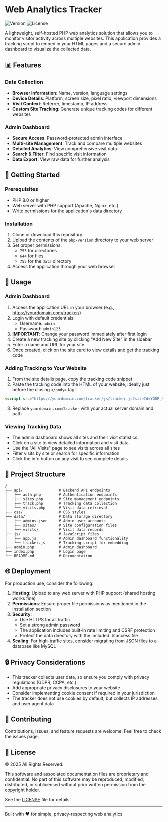 # Web Analytics Tracker

![Version](https://img.shields.io/badge/version-1.1.0-blue)
![License](https://img.shields.io/badge/license-Proprietary-red)

A lightweight, self-hosted PHP web analytics solution that allows you to monitor visitor activity across multiple websites. This application provides a tracking script to embed in your HTML pages and a secure admin dashboard to visualize the collected data.

## 📊 Features

### Data Collection
- **Browser Information**: Name, version, language settings
- **Device Details**: Platform, screen size, pixel ratio, viewport dimensions
- **Visit Context**: Referrer, timestamp, IP address
- **Custom Site Tracking**: Generate unique tracking codes for different websites

### Admin Dashboard
- **Secure Access**: Password-protected admin interface
- **Multi-site Management**: Track and compare multiple websites
- **Detailed Analytics**: View comprehensive visit data
- **Search & Filter**: Find specific visit information
- **Data Export**: View raw data for further analysis

## 🚀 Getting Started

### Prerequisites
- PHP 8.0 or higher
- Web server with PHP support (Apache, Nginx, etc.)
- Write permissions for the application's data directory

### Installation

1. Clone or download this repository
2. Upload the contents of the `php-version` directory to your web server
3. Set proper permissions:
   - `755` for directories
   - `644` for files
   - `755` for the `data` directory
4. Access the application through your web browser

## 📝 Usage

### Admin Dashboard

1. Access the application URL in your browser (e.g., https://yourdomain.com/tracker/)
2. Login with default credentials:
   - Username: `admin`
   - Password: `admin123`
3. **IMPORTANT**: Change your password immediately after first login
4. Create a new tracking site by clicking "Add New Site" in the sidebar
5. Enter a name and URL for your site
6. Once created, click on the site card to view details and get the tracking code

### Adding Tracking to Your Website

1. From the site details page, copy the tracking code snippet
2. Paste the tracking code into the HTML of your website, ideally just before the closing `</body>` tag:

```html
<script src="https://yourdomain.com/tracker/js/tracker.js?siteId=YOUR_SITE_ID"></script>
```

3. Replace `yourdomain.com/tracker` with your actual server domain and path

### Viewing Tracking Data

- The admin dashboard shows all sites and their visit statistics
- Click on a site to view detailed information and visit data
- Use the "All Visits" page to see visits across all sites
- Filter visits by site or search for specific information
- Click the info button on any visit to see complete details

## 🔧 Project Structure

```
/
├── api/                # Backend API endpoints
│   ├── auth.php        # Authentication endpoints
│   ├── sites.php       # Site management endpoints
│   ├── track.php       # Tracking data collection
│   └── visits.php      # Visit data retrieval
├── css/                # CSS styles
├── data/               # Data storage directory
│   ├── admins.json     # Admin user accounts
│   ├── sites/          # Site configuration files
│   └── visits/         # Visit data records
├── js/                 # JavaScript files
│   ├── app.js          # Admin dashboard functionality
│   └── tracker.js      # Tracking script for embedding
├── admin.php           # Admin dashboard
├── index.php           # Login page
└── README.md           # Documentation
```

## 🌐 Deployment

For production use, consider the following:

1. **Hosting**: Upload to any web server with PHP support (shared hosting works fine)
2. **Permissions**: Ensure proper file permissions as mentioned in the installation section
3. **Security**: 
   - Use HTTPS for all traffic
   - Set a strong admin password
   - The application includes built-in rate limiting and CSRF protection
   - Protect the data directory with the included .htaccess file
4. **Scaling**: For high-traffic sites, consider migrating from JSON files to a database like MySQL

## 🔒 Privacy Considerations

- This tracker collects user data, so ensure you comply with privacy regulations (GDPR, CCPA, etc.)
- Add appropriate privacy disclosures to your website
- Consider implementing cookie consent if required in your jurisdiction
- The tracker does not use cookies by default, but collects IP addresses and user agent data

## 🤝 Contributing

Contributions, issues, and feature requests are welcome! Feel free to check the issues page.

## 📄 License

© 2025 All Rights Reserved.

This software and associated documentation files are proprietary and confidential. No part of this software may be reproduced, modified, distributed, or sublicensed without prior written permission from the copyright holder.

See the [LICENSE](LICENSE) file for details.

---

Built with ❤️ for simple, privacy-respecting web analytics
